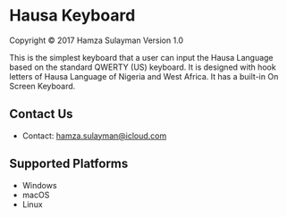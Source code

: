 Hausa Keyboard
=====================

Copyright © 2017 Hamza Sulayman
Version 1.0

This is the simplest keyboard that a user can input the Hausa Language based on the standard QWERTY (US) keyboard. It is designed with hook letters of Hausa Language of Nigeria and West Africa. It has a built-in On Screen Keyboard. 

Contact Us
----------

 * Contact:  	<hamza.sulayman@icloud.com>

Supported Platforms
-------------------
 * Windows
 * macOS
 * Linux
 

 
